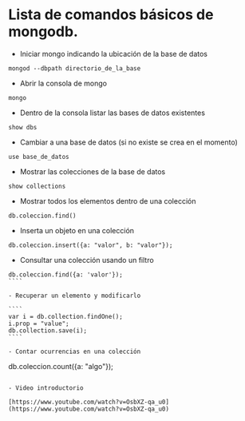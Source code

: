 # Lista de comandos básicos de mongodb.

- Iniciar mongo indicando la ubicación de la base de datos

````
mongod --dbpath directorio_de_la_base
````

 - Abrir la consola de mongo
````
mongo
````

 - Dentro de la consola listar las bases de datos existentes

````
show dbs
````

 - Cambiar a una base de datos (si no existe se crea en el momento)

````
use base_de_datos
````

 - Mostrar las colecciones de la base de datos

````
show collections
````

 - Mostrar todos los elementos dentro de una colección

````
db.coleccion.find()
````

 - Inserta un objeto en una colección

````
db.coleccion.insert({a: "valor", b: "valor"});
````

- Consultar una colección usando un filtro

`````
db.coleccion.find({a: 'valor'});
````

- Recuperar un elemento y modificarlo

````
var i = db.collection.findOne();
i.prop = "value";
db.collection.save(i);
````

- Contar ocurrencias en una colección

`````
db.coleccion.count({a: "algo"});
````

- Video introductorio

[https://www.youtube.com/watch?v=OsbXZ-qa_u0](https://www.youtube.com/watch?v=OsbXZ-qa_u0)
